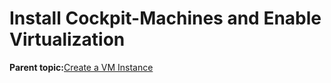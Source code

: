 <!--
SPDX-FileCopyrightText: 2023,2024 Oracle and/or its affiliates.
SPDX-License-Identifier: CC-BY-SA-4.0
-->
# Install Cockpit-Machines and Enable Virtualization

**Parent topic:**[Create a VM Instance](../topics/cockpit-kvm_create_a_virtual_machine.md)

